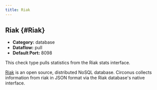 ```yaml
---
title: Riak
---
```


## Riak {#Riak}
 * **Category:** database
 * **Dataflow:** pull
 * **Default Port:** 8098

This check type pulls statistics from the Riak stats interface.

[Riak](http://basho.com/riak/) is an open source, distributed NoSQL database. Circonus collects information from riak in JSON format via the Riak database's native interface.
